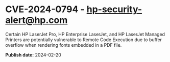# CVE-2024-0794 - hp-security-alert@hp.com

Certain HP LaserJet Pro, HP Enterprise LaserJet, and HP LaserJet Managed Printers are potentially vulnerable to Remote Code Execution due to buffer overflow when rendering fonts embedded in a PDF file.

**Publish date:** 2024-02-20
